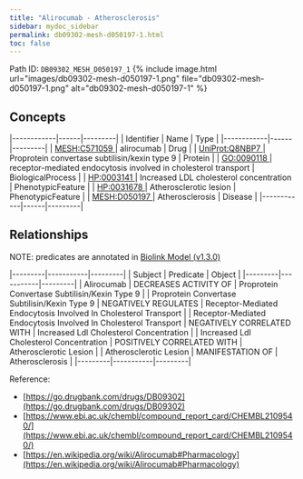 ```yaml
---
title: "Alirocumab - Atherosclerosis"
sidebar: mydoc_sidebar
permalink: db09302-mesh-d050197-1.html
toc: false 
---
```



Path ID: `DB09302_MESH_D050197_1`
{% include image.html url="images/db09302-mesh-d050197-1.png" file="db09302-mesh-d050197-1.png" alt="db09302-mesh-d050197-1" %}

## Concepts

|------------|------|---------|
| Identifier | Name | Type    |
|------------|------|---------|
| <a href="https://identifiers.org/MESH:C571059">MESH:C571059 </a> | alirocumab | Drug |
| <a href="https://identifiers.org/UniProt:Q8NBP7">UniProt:Q8NBP7 </a> | Proprotein convertase subtilisin/kexin type 9 | Protein |
| <a href="https://identifiers.org/GO:0090118">GO:0090118 </a> | receptor-mediated endocytosis involved in cholesterol transport | BiologicalProcess |
| <a href="https://identifiers.org/HP:0003141">HP:0003141 </a> | Increased LDL cholesterol concentration | PhenotypicFeature |
| <a href="https://identifiers.org/HP:0031678">HP:0031678 </a> | Atherosclerotic lesion | PhenotypicFeature |
| <a href="https://identifiers.org/MESH:D050197">MESH:D050197 </a> | Atherosclerosis | Disease |
|------------|------|---------|

## Relationships


NOTE: predicates are annotated in <a href="https://github.com/biolink/biolink-model/releases/tag/v1.3.0">Biolink Model (v1.3.0)</a>

|---------|-----------|---------|
| Subject | Predicate | Object  |
|---------|-----------|---------|
| Alirocumab | DECREASES ACTIVITY OF | Proprotein Convertase Subtilisin/Kexin Type 9 |
| Proprotein Convertase Subtilisin/Kexin Type 9 | NEGATIVELY REGULATES | Receptor-Mediated Endocytosis Involved In Cholesterol Transport |
| Receptor-Mediated Endocytosis Involved In Cholesterol Transport | NEGATIVELY CORRELATED WITH | Increased Ldl Cholesterol Concentration |
| Increased Ldl Cholesterol Concentration | POSITIVELY CORRELATED WITH | Atherosclerotic Lesion |
| Atherosclerotic Lesion | MANIFESTATION OF | Atherosclerosis |
|---------|-----------|---------|

Reference: 
  - [https://go.drugbank.com/drugs/DB09302](https://go.drugbank.com/drugs/DB09302)
  - [https://www.ebi.ac.uk/chembl/compound_report_card/CHEMBL2109540/](https://www.ebi.ac.uk/chembl/compound_report_card/CHEMBL2109540/)
  - [https://en.wikipedia.org/wiki/Alirocumab#Pharmacology](https://en.wikipedia.org/wiki/Alirocumab#Pharmacology)
